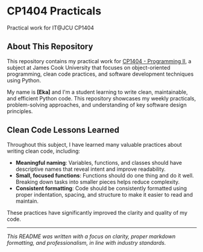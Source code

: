 # CP1404 Practicals

Practical work for IT@JCU CP1404

## About This Repository

This repository contains my practical work for [CP1404 - Programming II](https://github.com/CP1404/CP1404Practicals), a subject at James Cook University that focuses on object-oriented programming, clean code practices, and software development techniques using Python.

My name is **[Eka]** and I'm a student learning to write clean, maintainable, and efficient Python code. This repository showcases my weekly practicals, problem-solving approaches, and understanding of key software design principles.

## Clean Code Lessons Learned

Throughout this subject, I have learned many valuable practices about writing clean code, including:

- **Meaningful naming**: Variables, functions, and classes should have descriptive names that reveal intent and improve readability.
- **Small, focused functions**: Functions should do one thing and do it well. Breaking down tasks into smaller pieces helps reduce complexity.
- **Consistent formatting**: Code should be consistently formatted using proper indentation, spacing, and structure to make it easier to read and maintain.

These practices have significantly improved the clarity and quality of my code.


---

_This README was written with a focus on clarity, proper markdown formatting, and professionalism, in line with industry standards._

